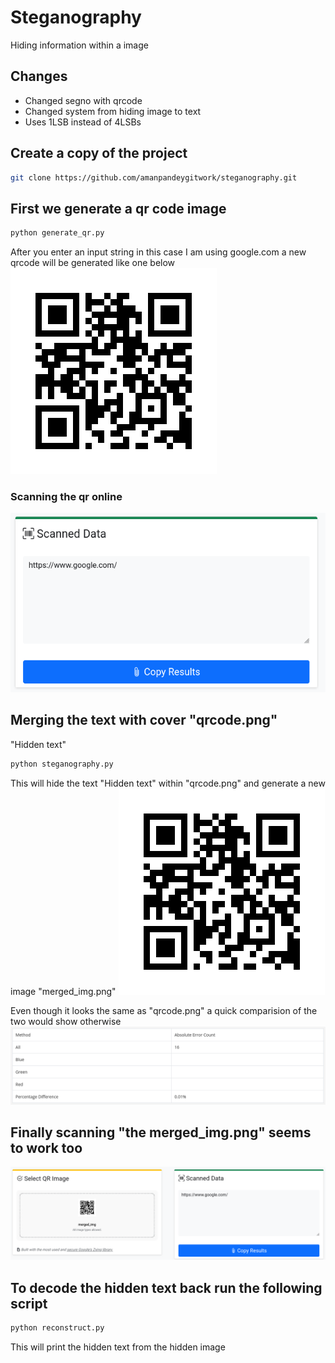 # Steganography
Hiding information within a image


## Changes
- Changed segno with qrcode
- Changed system from hiding image to text
- Uses 1LSB instead of 4LSBs

## Create a copy of the project
```bash
git clone https://github.com/amanpandeygitwork/steganography.git
```

## First we generate a qr code image
```bash
python generate_qr.py
```
After you enter an input string in this case I am using google.com a new qrcode will be generated like one below
![qrcode](qrcode.png?raw=true)

### Scanning the qr online
![qrcode](./assets/scanning_qr.png?raw=true) 

## Merging the text with cover "qrcode.png"
"Hidden text"
```bash
python steganography.py
```
This will hide the text "Hidden text" within "qrcode.png" and generate a new image "merged_img.png" 
![qrcode](merged_img.png?raw=true) 

Even though it looks the same as "qrcode.png" a quick comparision of the two would show otherwise
![qrcode](./assets/absolute_error.png?raw=true) 

## Finally scanning "the merged_img.png" seems to work too
![qrcode](./assets/merged_img_qr_scan.png?raw=true) 

## To decode the hidden text back run the following script
```bash
python reconstruct.py
```

This will print the hidden text from the hidden image
